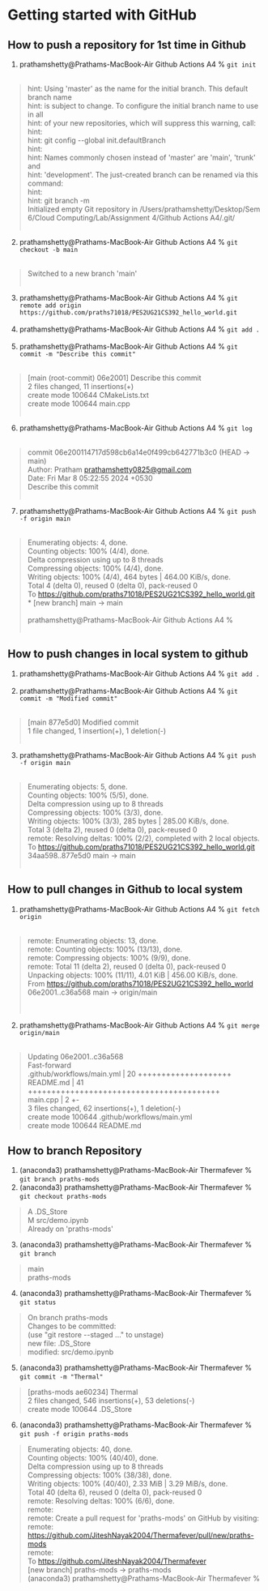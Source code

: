 # Getting started with GitHub
## How to push a repository for 1st time in Github 
1. prathamshetty@Prathams-MacBook-Air Github Actions A4 % ```git init``` <br><br>
>hint: Using 'master' as the name for the initial branch. This default branch name  <br>
hint: is subject to change. To configure the initial branch name to use in all <br>
hint: of your new repositories, which will suppress this warning, call: <br>
hint:  <br>
hint:   git config --global init.defaultBranch <name> <br>
hint:  <br>
hint: Names commonly chosen instead of 'master' are 'main', 'trunk' and <br>
hint: 'development'. The just-created branch can be renamed via this command: <br>
hint:  <br>
hint:   git branch -m <name> <br>
Initialized empty Git repository in /Users/prathamshetty/Desktop/Sem 6/Cloud Computing/Lab/Assignment 4/Github Actions A4/.git/ <br> <br>
2. prathamshetty@Prathams-MacBook-Air Github Actions A4 %  ```git checkout -b main ``` <br><br>
>Switched to a new branch 'main' <br> <br>
3. prathamshetty@Prathams-MacBook-Air Github Actions A4 %  ```git remote add origin https://github.com/praths71018/PES2UG21CS392_hello_world.git  ```<br> <br>
4. prathamshetty@Prathams-MacBook-Air Github Actions A4 %  ```git add . ``` <br> <br>
5. prathamshetty@Prathams-MacBook-Air Github Actions A4 %  ```git commit -m "Describe this commit"  ```<br><br>
>[main (root-commit) 06e2001] Describe this commit <br>
 2 files changed, 11 insertions(+) <br>
 create mode 100644 CMakeLists.txt <br>
 create mode 100644 main.cpp <br> <br>
6. prathamshetty@Prathams-MacBook-Air Github Actions A4 %  ```git log```<br><br>
>commit 06e200114717d598cb6a14e0f499cb642771b3c0 (HEAD -> main) <br>
Author: Pratham <prathamshetty0825@gmail.com> <br>
Date:   Fri Mar 8 05:22:55 2024 +0530 <br>
    Describe this commit 
 <br> <br>
7. prathamshetty@Prathams-MacBook-Air Github Actions A4 %  ```git push -f origin main ``` <br><br>
>Enumerating objects: 4, done. <br>
Counting objects: 100% (4/4), done. <br>
Delta compression using up to 8 threads <br>
Compressing objects: 100% (4/4), done. <br>
Writing objects: 100% (4/4), 464 bytes | 464.00 KiB/s, done. <br>
Total 4 (delta 0), reused 0 (delta 0), pack-reused 0<br>
To https://github.com/praths71018/PES2UG21CS392_hello_world.git<br>
 <blink>*</blink> [new branch]      main -> main <br> <br>
prathamshetty@Prathams-MacBook-Air Github Actions A4 %
<br><br>

## How to push changes in local system to github
1. prathamshetty@Prathams-MacBook-Air Github Actions A4 %  ```git add .``` <br> <br>
2. prathamshetty@Prathams-MacBook-Air Github Actions A4 %  ```git commit -m "Modified commit"  ```<br><br>

>[main 877e5d0] Modified commit<br>
 1 file changed, 1 insertion(+), 1 deletion(-)<br><br>
3. prathamshetty@Prathams-MacBook-Air Github Actions A4 %  ```git push -f origin main ``` <br><br>
>Enumerating objects: 5, done.<br>
Counting objects: 100% (5/5), done.<br>
Delta compression using up to 8 threads<br>
Compressing objects: 100% (3/3), done.<br>
Writing objects: 100% (3/3), 285 bytes | 285.00 KiB/s, done.<br>
Total 3 (delta 2), reused 0 (delta 0), pack-reused 0<br>
remote: Resolving deltas: 100% (2/2), completed with 2 local objects.<br>
To https://github.com/praths71018/PES2UG21CS392_hello_world.git<br>
   34aa598..877e5d0  main -> main<br><br>

## How to pull changes in Github to local system
1. prathamshetty@Prathams-MacBook-Air Github Actions A4 %  ```git fetch origin```<br><br>

>remote: Enumerating objects: 13, done.<br>
remote: Counting objects: 100% (13/13), done.<br>
remote: Compressing objects: 100% (9/9), done.<br>
remote: Total 11 (delta 2), reused 0 (delta 0), pack-reused 0<br>
Unpacking objects: 100% (11/11), 4.01 KiB | 456.00 KiB/s, done.<br>
From https://github.com/praths71018/PES2UG21CS392_hello_world<br>
   06e2001..c36a568  main       -> origin/main<br>
<br><br>

2. prathamshetty@Prathams-MacBook-Air Github Actions A4 %  ```git merge origin/main```<br><br>

>Updating 06e2001..c36a568<br>
Fast-forward<br>
 .github/workflows/main.yml | 20 ++++++++++++++++++++<br>
 README.md                  | 41 +++++++++++++++++++++++++++++++++++++++++<br>
 main.cpp                   |  2 +-<br>
 3 files changed, 62 insertions(+), 1 deletion(-)<br>
 create mode 100644 .github/workflows/main.yml<br>
 create mode 100644 README.md<br>

## How to branch Repository
1. (anaconda3) prathamshetty@Prathams-MacBook-Air Thermafever % ```git branch praths-mods```
2. (anaconda3) prathamshetty@Prathams-MacBook-Air Thermafever % ```git checkout praths-mods```       
> A       .DS_Store <br>
M       src/demo.ipynb <br>
Already on 'praths-mods' <br>

3. (anaconda3) prathamshetty@Prathams-MacBook-Air Thermafever % ```git branch```
>  main <br>
   praths-mods <br>

4. (anaconda3) prathamshetty@Prathams-MacBook-Air Thermafever % ```git status```
> On branch praths-mods <br>
Changes to be committed: <br>
  (use "git restore --staged <file>..." to unstage) <br>
        new file:   .DS_Store <br>
        modified:   src/demo.ipynb <br>

5. (anaconda3) prathamshetty@Prathams-MacBook-Air Thermafever % ```git commit -m "Thermal"```                   

>[praths-mods ae60234] Thermal <br>
 2 files changed, 546 insertions(+), 53 deletions(-) <br>
 create mode 100644 .DS_Store <br>

6. (anaconda3) prathamshetty@Prathams-MacBook-Air Thermafever % ```git push -f origin praths-mods```
> Enumerating objects: 40, done. <br>
Counting objects: 100% (40/40), done. <br>
Delta compression using up to 8 threads <br>
Compressing objects: 100% (38/38), done. <br>
Writing objects: 100% (40/40), 2.33 MiB | 3.29 MiB/s, done. <br>
Total 40 (delta 6), reused 0 (delta 0), pack-reused 0 <br>
remote: Resolving deltas: 100% (6/6), done. <br>
remote:  <br>
remote: Create a pull request for 'praths-mods' on GitHub by visiting: <br>
remote:      https://github.com/JiteshNayak2004/Thermafever/pull/new/praths-mods <br>
remote:  <br>
To https://github.com/JiteshNayak2004/Thermafever <br>
  [new branch]      praths-mods -> praths-mods <br>
(anaconda3) prathamshetty@Prathams-MacBook-Air Thermafever %  <br>

